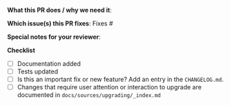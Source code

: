 <!--  Thanks for sending a pull request!  Before submitting:

1. Read our CONTRIBUTING.md guide
2. Name your PR as `<Feature Area>: Describe your change`.
  a. Do not end the title with punctuation. It will be added in the changelog.
  b. Start with an imperative verb. Example: Fix the latency between System A and System B.
  c. Use sentence case, not title case.
  d. Use a complete phrase or sentence. The PR title will appear in a changelog, so help other people understand what your change will be.
3. Rebase your PR if it gets out of sync with main
-->

**What this PR does / why we need it**:

**Which issue(s) this PR fixes**:
Fixes #<issue number>

**Special notes for your reviewer**:

<!--
Note about CHANGELOG entries, if a change adds:
* an important feature
* fixes an issue present in a previous release, 
* causes a change in operation that would be useful for an operator of Loki to know
then please add a CHANGELOG entry.

For documentation changes, build changes, simple fixes etc please skip this step. We are attempting to curate a changelog of the most relevant and important changes to be easier to ingest by end users of Loki.

Note about the upgrade guide, if this changes:
* default configuration values
* metric names or label names
* changes existing log lines such as the metrics.go query output line
* configuration parameters 
* anything to do with any API
* any other change that would require special attention or extra steps to upgrade
Please document clearly what changed AND what needs to be done in the upgrade guide.
-->
**Checklist**
- [ ] Documentation added
- [ ] Tests updated
- [ ] Is this an important fix or new feature? Add an entry in the `CHANGELOG.md`.
- [ ] Changes that require user attention or interaction to upgrade are documented in `docs/sources/upgrading/_index.md`
